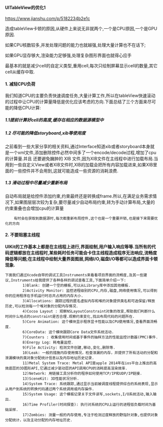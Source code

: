 #### UITableView的优化1

https://www.jianshu.com/p/5182234b2e1c

造成tableView卡顿的原因,从硬件上来说无非就两个,一个是CPU原因,一个是GPU原因.

如果CPU核数较多,并发处理问题的能力也就越强,处理大量计算也不在话下;

如果GPU显存够大,渲染能力足够强,处理复杂图形界面也就得心应手

 最基本的就是减少cell的自定义类型,重用cell,每次只绘制屏幕显示cell的数量,其它cell从缓存中取.

#### 1. 减轻CPU负荷

我们知道CPU的主要负责快速调度任务,大量计算工作,所以在tableView快速滚动的过程中让CPU的计算量降低是优化应该考虑的方向.下面总结了三个方面来尽可能的降低CPU计算:

##### 1.1提前计算好cell的高度,缓存在相应的数据源模型中

##### 1.2 尽可能的降低storyboard,xib等使用度

之前看到一些大家分享的相关资料,通过Interface知道xib或者storyboard本身就是一个xml文件,添加删除控件必然中间多了一个encode/decode过程,增加了cpu的计算量.并且 还要避免臃肿的 XIB 文件,因为XIB文件在主线程中进行加载布局.当用到一些自定义View或者XIB文件时,XIB的加载会把所有内容加载进来,如果XIB里面的一些控件并不会用到,这就可能造成一些资源的消耗浪费.

##### 1.3 滑动过程中尽量减少重新布局

自动布局就是给控件添加约束,约束最终还是转换成frame.所以,在满足业务需求情况下,如果图层层次较为复杂,要尽量减少自动布局约束,转为手动计算布局,大量的约束重叠也会增加cpu的计算量  

        有时会在获取到数据源时,每次都重新布局控件,这个也是一个重要开销,也是接下来需要优化的方向

#### 2. 不要阻塞主线程

**UIKit的工作基本上都是在主线程上进行,界面绘制,用户输入响应等等.当所有的代码逻辑都放在主线程时,某些耗时任务可能会卡住主线程造成程序无法响应,流畅度降低等问题;在主线程中绘制大量界面图层,网络I/O,磁盘I/O等都可以造成界面卡顿现象.**

```
下面我们通过Xcode自带的调试工具Instruments来看看项目界面的流畅度,及其一些建议,Instruments给我提供了各种各样的调试查看工具,下面简单介绍一下:
        1)Blank: 创建一个空的模板,可以从Library库中添加其他模板.
        2)Activity Monitor: 监控进程级别的CPU,内存,磁盘,网络使用情况,可以得到你的应用程序在手机运行时总共占用的内存大小.
        3)Allocations: 跟踪过程的匿名虚拟内存和堆的对象提供类名和可选保留/释放历史,可以检测每一个堆对象的分配内存情况.
        4)Cocoa Layout : 观察NSLayoutConstraint对象的改变,帮助我们判断什么时间什么地点的constraint是否合理.观察约束变化,找出布局代码的问题所在.
        5)Core Animation: 这个模块显示程序显卡性能以及CPU使用情况,查看界面流畅度.
        6)CoreData: 这个模块跟踪Core Data文件系统活动.
        7)Counters : 收集使用时间或基于事件的抽样方法的性能监控计数器(PMC)事件.
        8)Energy Log: 耗电量监控.
        9)File Activity: 检测文件创建,移动,变化,删除等.
        10)Leak: 一般的措施内存使用情况，检查泄漏的内存，并提供了所有活动的分配和泄漏模块的类对象分配统计信息以及内存地址历史记录.
        11)Metal System Trace: Metal API是apple 2014年在ios平台上推出的高效底层的3D图形API,它通过减少驱动层的API调用CPU的消耗提高渲染效率.
        12)Network: 用链接工具分析你的程序如何使用TCP/IP和UDP/IP链接.
        13)SceneKit: 3D性能状况分析.
        14)System Trace: 系统跟踪,通过显示当前被调度线程提供综合的系统表现,显示从用户到系统的转换代码通过两个系统调用或内存操作.
        15)System Usage: 这个模板记录关于文件读写,sockets,I/O系统活动,输入输出.
        16)Time Profiler(时间探查): 执行对系统的CPU上运行的进程低负载时间为基础采样.
        17)Zombies: 测量一般的内存使用,专注于检测过度释放的野指针对象,也提供对象分配统计，以及主动分配的内存地址历史.
```


